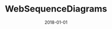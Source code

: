 ---
layout: site
title: "WebSequenceDiagrams"
date: 2018-01-01
categories: [community]
version: 1.4.7
major: 1
minor: 4
patch: 7
slug: websequencediagrams
link: https://www.websequencediagrams.com
submitter: lpolepeddi
permalink: /sites/:slug
---